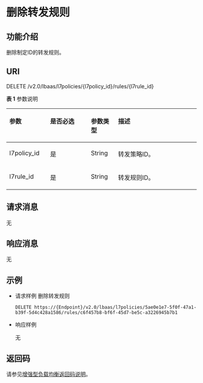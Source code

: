 # 删除转发规则<a name="zh-cn_topic_0116649238"></a>

## 功能介绍<a name="zh-cn_topic_0082661929_section43897986151857"></a>

删除制定ID的转发规则。

## URI<a name="zh-cn_topic_0082661929_section57812656151857"></a>

DELETE /v2.0/lbaas/l7policies/\{l7policy\_id\}/rules/\{l7rule\_id\}

**表 1**  参数说明

<a name="table136416168119"></a>
<table><thead align="left"><tr id="row191101161110"><th class="cellrowborder" valign="top" width="21.42785721427857%" id="mcps1.2.5.1.1"><p id="p8110416114"><a name="p8110416114"></a><a name="p8110416114"></a>参数</p>
</th>
<th class="cellrowborder" valign="top" width="21.42785721427857%" id="mcps1.2.5.1.2"><p id="p161108168115"><a name="p161108168115"></a><a name="p161108168115"></a>是否必选</p>
</th>
<th class="cellrowborder" valign="top" width="14.288571142885711%" id="mcps1.2.5.1.3"><p id="p1111013169117"><a name="p1111013169117"></a><a name="p1111013169117"></a>参数类型</p>
</th>
<th class="cellrowborder" valign="top" width="42.85571442855714%" id="mcps1.2.5.1.4"><p id="p194124122910"><a name="p194124122910"></a><a name="p194124122910"></a>描述</p>
</th>
</tr>
</thead>
<tbody><tr id="row91109162016"><td class="cellrowborder" valign="top" width="21.42785721427857%" headers="mcps1.2.5.1.1 "><p id="p13110141616118"><a name="p13110141616118"></a><a name="p13110141616118"></a>l7policy_id</p>
</td>
<td class="cellrowborder" valign="top" width="21.42785721427857%" headers="mcps1.2.5.1.2 "><p id="p311012162111"><a name="p311012162111"></a><a name="p311012162111"></a>是</p>
</td>
<td class="cellrowborder" valign="top" width="14.288571142885711%" headers="mcps1.2.5.1.3 "><p id="p1611091610113"><a name="p1611091610113"></a><a name="p1611091610113"></a>String</p>
</td>
<td class="cellrowborder" valign="top" width="42.85571442855714%" headers="mcps1.2.5.1.4 "><p id="p9110131610114"><a name="p9110131610114"></a><a name="p9110131610114"></a>转发策略ID。</p>
</td>
</tr>
<tr id="row81109166112"><td class="cellrowborder" valign="top" width="21.42785721427857%" headers="mcps1.2.5.1.1 "><p id="p611019161215"><a name="p611019161215"></a><a name="p611019161215"></a>l7rule_id</p>
</td>
<td class="cellrowborder" valign="top" width="21.42785721427857%" headers="mcps1.2.5.1.2 "><p id="p611031615117"><a name="p611031615117"></a><a name="p611031615117"></a>是</p>
</td>
<td class="cellrowborder" valign="top" width="14.288571142885711%" headers="mcps1.2.5.1.3 "><p id="p176481590288"><a name="p176481590288"></a><a name="p176481590288"></a>String</p>
</td>
<td class="cellrowborder" valign="top" width="42.85571442855714%" headers="mcps1.2.5.1.4 "><p id="p911016167118"><a name="p911016167118"></a><a name="p911016167118"></a>转发规则ID。</p>
</td>
</tr>
</tbody>
</table>

## 请求消息<a name="zh-cn_topic_0082661929_section38444823151857"></a>

无

## 响应消息<a name="zh-cn_topic_0082661929_section41879874151857"></a>

无

## 示例<a name="section102569429817"></a>

-   请求样例 删除转发规则

    ```
    DELETE https://{Endpoint}/v2.0/lbaas/l7policies/5ae0e1e7-5f0f-47a1-b39f-5d4c428a1586/rules/c6f457b8-bf6f-45d7-be5c-a3226945b7b1
    ```

-   响应样例

    无


## 返回码<a name="section14127191015294"></a>

请参见[增强型负载均衡返回码说明](增强型负载均衡返回码说明.md)。

